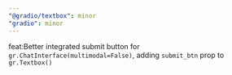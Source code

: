 ```yaml
---
"@gradio/textbox": minor
"gradio": minor
---
```


feat:Better integrated submit button for `gr.ChatInterface(multimodal=False)`, adding `submit_btn` prop to `gr.Textbox()`
